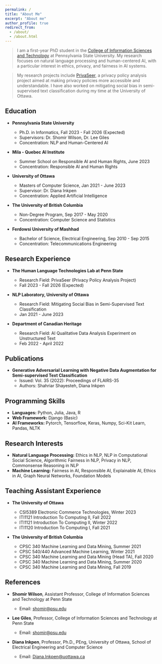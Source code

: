 ```yaml
---
permalink: /
title: "About Me"
excerpt: "About me"
author_profile: true
redirect_from: 
  - /about/
  - /about.html
---
```


> I am a first-year PhD student in the [College of Information Sciences and Technology](https://ist.psu.edu/) at Pennsylvania State University. My research focuses on natural language processing and human-centered AI, with a particular interest in ethics, privacy, and fairness in AI systems.

> My research projects include [PrivaSeer](https://privaseer.ist.psu.edu), a privacy policy analysis project aimed at making privacy policies more accessible and understandable. I have also worked on mitigating social bias in semi-supervised text classification during my time at the University of Ottawa.

## Education

- **Pennsylvania State University**
  - Ph.D. in Informatics, Fall 2023 - Fall 2026 (Expected)
  - Supervisors: Dr. Shomir Wilson, Dr. Lee Giles
  - Concentration: NLP and Human-Centered AI

- **Mila - Quebec AI Institute**
  - Summer School on Responsible AI and Human Rights, June 2023
  - Concentration: Responsible AI and Human Rights

- **University of Ottawa**
  - Masters of Computer Science, Jan 2021 - June 2023
  - Supervisor: Dr. Diana Inkpen
  - Concentration: Applied Artificial Intelligence

- **The University of British Columbia**
  - Non-Degree Program, Sep 2017 - May 2020
  - Concentration: Computer Science and Statistics

- **Ferdowsi University of Mashhad**
  - Bachelor of Science, Electrical Engineering, Sep 2010 - Sep 2015
  - Concentration: Telecommunications Engineering

## Research Experience

- **The Human Language Technologies Lab at Penn State**
  - Research Field: PrivaSeer (Privacy Policy Analysis Project)
  - Fall 2023 - Fall 2026 (Expected)

- **NLP Laboratory, University of Ottawa**
  - Research Field: Mitigating Social Bias in Semi-Supervised Text Classification
  - Jan 2021 - June 2023

- **Department of Canadian Heritage**
  - Research Field: AI Qualitative Data Analysis Experiment on Unstructured Text
  - Feb 2022 - April 2022

## Publications

- **Generative Adversarial Learning with Negative Data Augmentation for Semi-supervised Text Classification**
  - Issued: Vol. 35 (2022): Proceedings of FLAIRS-35
  - Authors: Shahriar Shayesteh, Diana Inkpen

## Programming Skills

- **Languages:** Python, Julia, Java, R
- **Web Framework:** Django (Basic)
- **AI Frameworks:** Pytorch, Tensorflow, Keras, Numpy, Sci-Kit Learn, Pandas, NLTK

## Research Interests

- **Natural Language Processing:** Ethics in NLP, NLP in Computational Social Science, Algorithmic Fairness in NLP, Privacy in NLP, Commonsense Reasoning in NLP
- **Machine Learning:** Fairness in AI, Responsible AI, Explainable AI, Ethics in AI, Graph Neural Networks, Foundation Models

## Teaching Assistant Experience

- **The University of Ottawa**
  - CSI5389 Electronic Commerce Technologies, Winter 2023
  - ITI1121 Introduction To Computing II, Fall 2022
  - ITI1121 Introduction To Computing II, Winter 2022
  - ITI1120 Introduction To Computing I, Fall 2021

- **The University of British Columbia**
  - CPSC 340 Machine Learning and Data Mining, Summer 2021
  - CPSC 540/440 Advanced Machine Learning, Winter 2021
  - CPSC 340 Machine Learning and Data Mining (Head TA), Fall 2020
  - CPSC 340 Machine Learning and Data Mining, Summer 2020
  - CPSC 340 Machine Learning and Data Mining, Fall 2019

## References

- **Shomir Wilson**, Assistant Professor, College of Information Sciences and Technology at Penn State
  - Email: shomir@psu.edu

- **Lee Giles**, Professor, College of Information Sciences and Technology at Penn State
  - Email: shomir@psu.edu

- **Diana Inkpen**, Professor, Ph.D., PEng, University of Ottawa, School of Electrical Engineering and Computer Science
  - Email: Diana.Inkpen@uottawa.ca
